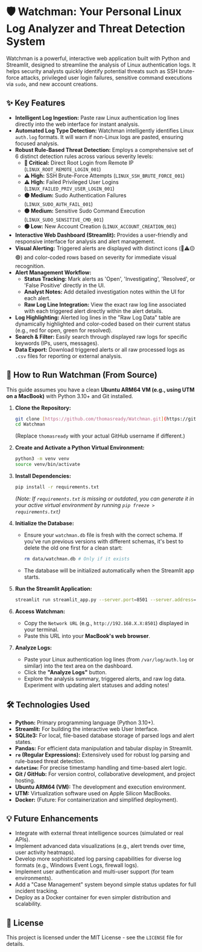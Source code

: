 # 🛡️ Watchman: Your Personal Linux Log Analyzer and Threat Detection System

Watchman is a powerful, interactive web application built with Python and Streamlit, designed to streamline the analysis of Linux authentication logs. It helps security analysts quickly identify potential threats such as SSH brute-force attacks, privileged user login failures, sensitive command executions via `sudo`, and new account creations.

## ✨ Key Features

* **Intelligent Log Ingestion:** Paste raw Linux authentication log lines directly into the web interface for instant analysis.
* **Automated Log Type Detection:** Watchman intelligently identifies Linux `auth.log` formats. It will warn if non-Linux logs are pasted, ensuring focused analysis.
* **Robust Rule-Based Threat Detection:** Employs a comprehensive set of 6 distinct detection rules across various severity levels:
    * **🚨 Critical:** Direct Root Login from Remote IP (`LINUX_ROOT_REMOTE_LOGIN_001`)
    * **⚠️ High:** SSH Brute-Force Attempts (`LINUX_SSH_BRUTE_FORCE_001`)
    * **⚠️ High:** Failed Privileged User Logins (`LINUX_FAILED_PRIV_USER_LOGIN_001`)
    * **🟡 Medium:** Sudo Authentication Failures (`LINUX_SUDO_AUTH_FAIL_001`)
    * **🟡 Medium:** Sensitive Sudo Command Execution (`LINUX_SUDO_SENSITIVE_CMD_001`)
    * **🟢 Low:** New Account Creation (`LINUX_ACCOUNT_CREATION_001`)
* **Interactive Web Dashboard (Streamlit):** Provides a user-friendly and responsive interface for analysis and alert management.
* **Visual Alerting:** Triggered alerts are displayed with distinct icons (🚨⚠️🟡🟢) and color-coded rows based on severity for immediate visual recognition.
* **Alert Management Workflow:**
    * **Status Tracking:** Mark alerts as 'Open', 'Investigating', 'Resolved', or 'False Positive' directly in the UI.
    * **Analyst Notes:** Add detailed investigation notes within the UI for each alert.
    * **Raw Log Line Integration:** View the exact raw log line associated with each triggered alert directly within the alert details.
* **Log Highlighting:** Alerted log lines in the "Raw Log Data" table are dynamically highlighted and color-coded based on their current status (e.g., red for open, green for resolved).
* **Search & Filter:** Easily search through displayed raw logs for specific keywords (IPs, users, messages).
* **Data Export:** Download triggered alerts or all raw processed logs as `.csv` files for reporting or external analysis.

## 🚀 How to Run Watchman (From Source)

This guide assumes you have a clean **Ubuntu ARM64 VM (e.g., using UTM on a MacBook)** with Python 3.10+ and Git installed.

1.  **Clone the Repository:**
    ```bash
    git clone [https://github.com/thomasready/Watchman.git](https://github.com/thomasready/Watchman.git)
    cd Watchman
    ```
    (Replace `thomasready` with your actual GitHub username if different.)

2.  **Create and Activate a Python Virtual Environment:**
    ```bash
    python3 -m venv venv
    source venv/bin/activate
    ```

3.  **Install Dependencies:**
    ```bash
    pip install -r requirements.txt
    ```
    *(Note: If `requirements.txt` is missing or outdated, you can generate it in your active virtual environment by running `pip freeze > requirements.txt`)*

4.  **Initialize the Database:**
    * Ensure your `watchman.db` file is fresh with the correct schema. If you've run previous versions with different schemas, it's best to delete the old one first for a clean start:
        ```bash
        rm data/watchman.db # Only if it exists
        ```
    * The database will be initialized automatically when the Streamlit app starts.

5.  **Run the Streamlit Application:**
    ```bash
    streamlit run streamlit_app.py --server.port=8501 --server.address=0.0.0.0
    ```

6.  **Access Watchman:**
    * Copy the `Network URL` (e.g., `http://192.168.X.X:8501`) displayed in your terminal.
    * Paste this URL into your **MacBook's web browser**.

7.  **Analyze Logs:**
    * Paste your Linux authentication log lines (from `/var/log/auth.log` or similar) into the text area on the dashboard.
    * Click the **"Analyze Logs"** button.
    * Explore the analysis summary, triggered alerts, and raw log data. Experiment with updating alert statuses and adding notes!

## 🛠️ Technologies Used

* **Python:** Primary programming language (Python 3.10+).
* **Streamlit:** For building the interactive web User Interface.
* **SQLite3:** For local, file-based database storage of parsed logs and alert states.
* **Pandas:** For efficient data manipulation and tabular display in Streamlit.
* **`re` (Regular Expressions):** Extensively used for robust log parsing and rule-based threat detection.
* **`datetime`:** For precise timestamp handling and time-based alert logic.
* **Git / GitHub:** For version control, collaborative development, and project hosting.
* **Ubuntu ARM64 (VM):** The development and execution environment.
* **UTM:** Virtualization software used on Apple Silicon MacBooks.
* **Docker:** (Future: For containerization and simplified deployment).

## 💡 Future Enhancements

* Integrate with external threat intelligence sources (simulated or real APIs).
* Implement advanced data visualizations (e.g., alert trends over time, user activity heatmaps).
* Develop more sophisticated log parsing capabilities for diverse log formats (e.g., Windows Event Logs, firewall logs).
* Implement user authentication and multi-user support (for team environments).
* Add a "Case Management" system beyond simple status updates for full incident tracking.
* Deploy as a Docker container for even simpler distribution and scalability.

## 📄 License

This project is licensed under the MIT License - see the `LICENSE` file for details.